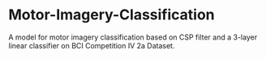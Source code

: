 # Motor-Imagery-Classification
A model for motor imagery classification based on CSP filter and a 3-layer linear classifier on BCI Competition IV 2a Dataset. 
